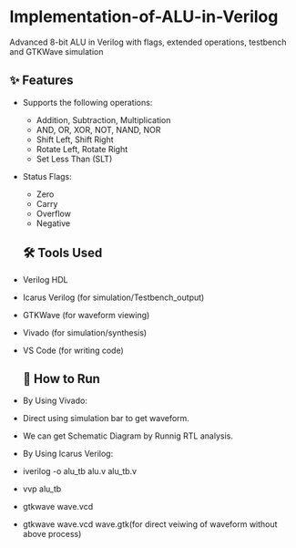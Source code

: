 # Implementation-of-ALU-in-Verilog
Advanced 8-bit ALU in Verilog with flags, extended operations, testbench and GTKWave simulation
## ✨ Features

- Supports the following operations:
  - Addition, Subtraction, Multiplication
  - AND, OR, XOR, NOT, NAND, NOR
  - Shift Left, Shift Right
  - Rotate Left, Rotate Right
  - Set Less Than (SLT)
- Status Flags:
  - Zero
  - Carry
  - Overflow
  - Negative
    
  ## 🛠 Tools Used

- Verilog HDL
- Icarus Verilog (for simulation/Testbench_output)
- GTKWave (for waveform viewing)
- Vivado (for simulation/synthesis)
- VS Code (for writing code)
  ## 🔬 How to Run
-  By Using Vivado:
 - Direct using simulation bar to get waveform.
 - We can get Schematic Diagram by Runnig RTL analysis.
-  By Using Icarus Verilog:
 - iverilog -o alu_tb alu.v alu_tb.v
 - vvp alu_tb
 - gtkwave wave.vcd
 - gtkwave wave.vcd wave.gtk(for direct veiwing of waveform without above process)
 
 
